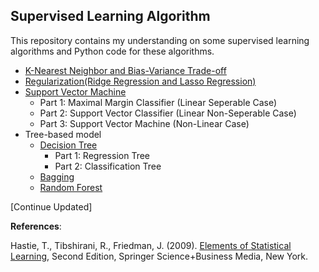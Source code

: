 ## Supervised Learning Algorithm
This repository contains my understanding on some supervised learning algorithms and Python code for these algorithms.
* [K-Nearest Neighbor and Bias-Variance Trade-off](https://github.com/XIAO-HE-1/Supervised-Learning-Algorithm/blob/master/K-Nearest%20Neighbor%20and%20Bias-Variance%20Trade-off.ipynb)  
* [Regularization(Ridge Regression and Lasso Regression)](https://github.com/XIAO-HE-1/Supervised-Learning-Algorithm/blob/master/Regularization.ipynb)
* [Support Vector Machine](https://github.com/XIAO-HE-1/Supervised-Learning-Algorithm/blob/master/Support%20Vector%20Machine.ipynb)
  * Part 1: Maximal Margin Classifier (Linear Seperable Case)
  * Part 2: Support Vector Classifier (Linear Non-Seperable Case)
  * Part 3: Support Vector Machine (Non-Linear Case)
* Tree-based model
  * [Decision Tree](https://github.com/XIAO-HE-1/Supervised-Learning-Algorithm/blob/master/Decision%20Tree.ipynb)
    * Part 1: Regression Tree
    * Part 2: Classification Tree
  * [Bagging](https://github.com/XIAO-HE-1/Supervised-Learning-Algorithm/blob/master/Bagging%20and%20Random%20Forest.ipynb)
  * [Random Forest](https://github.com/XIAO-HE-1/Supervised-Learning-Algorithm/blob/master/Bagging%20and%20Random%20Forest.ipynb)

[Continue Updated]

**References**:  

Hastie, T., Tibshirani, R., Friedman, J. (2009). [Elements of Statistical Learning](http://statweb.stanford.edu/~tibs/ElemStatLearn/), Second Edition, Springer Science+Business Media, New York. 
